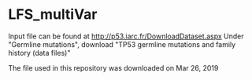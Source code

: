 # LFS_multiVar

Input file can be found at http://p53.iarc.fr/DownloadDataset.aspx 
Under "Germline mutations", download "TP53 germline mutations and family history (data files)"

The file used in this repository was downloaded on Mar 26, 2019
